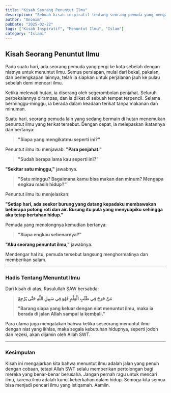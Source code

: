```yaml
---
title: "Kisah Seorang Penuntut Ilmu"
description: "Sebuah kisah inspiratif tentang seorang pemuda yang mengalami ujian dalam perjalanannya menuntut ilmu."
author: "Anonim"
pubDate: "2025-02-22"
tags: ["Kisah Inspiratif", "Menuntut Ilmu", "Islam"]
category: "Islami"
---
```


## **Kisah Seorang Penuntut Ilmu**

Pada suatu hari, ada seorang pemuda yang pergi ke kota sebelah dengan niatnya untuk menuntut ilmu. Semua persiapan, mulai dari bekal, pakaian, dan perlengkapan lainnya, telah ia siapkan untuk perjalanan jauh ke pulau sebelah demi mencari ilmu.

Ketika melewati hutan, ia diserang oleh segerombolan penjahat. Seluruh perbekalannya dirampas, dan ia diikat di sebuah tempat terpencil. Selama berminggu-minggu, ia berada dalam keadaan terikat tanpa makanan dan minuman.

Suatu hari, seorang pemuda lain yang sedang bermain di hutan menemukan penuntut ilmu yang terikat tersebut. Dengan cepat, ia melepaskan ikatannya dan bertanya:

> **"Siapa yang mengikatmu seperti ini?"**

Penuntut ilmu itu menjawab: **"Para penjahat."**

> **"Sudah berapa lama kau seperti ini?"**

**"Sekitar satu minggu,"** jawabnya.

> **"Satu minggu? Bagaimana kamu bisa makan dan minum? Mengapa engkau masih hidup?"**

Penuntut ilmu itu menjelaskan:

**"Setiap hari, ada seekor burung yang datang kepadaku membawakan beberapa potong roti dan air. Burung itu pula yang menyuapiku sehingga aku tetap bertahan hidup."**

Pemuda yang menolongnya kemudian bertanya:

> **"Siapa engkau sebenarnya?"**

**"Aku seorang penuntut ilmu,"** jawabnya.

Mendengar hal itu, pemuda tersebut langsung menghormatinya dan memberikan salam.

---

### **Hadis Tentang Menuntut Ilmu**

Dari kisah di atas, Rasulullah SAW bersabda:

> **مَنْ خَرَجَ فِي طَلَبِ الْعِلْمِ فَهُوَ فِي سَبِيلِ اللَّهِ حَتَّى يَرْجِعَ**
>
> **"Barang siapa yang keluar dengan niat menuntut ilmu, maka ia berada di jalan Allah sampai ia kembali."**

Para ulama juga mengatakan bahwa ketika seseorang menuntut ilmu dengan niat yang ikhlas, maka segala kebutuhan hidupnya, seperti jodoh dan rezeki, akan dijamin oleh Allah SWT.

---

### **Kesimpulan**

Kisah ini mengajarkan kita bahwa menuntut ilmu adalah jalan yang penuh dengan cobaan, tetapi Allah SWT selalu memberikan pertolongan bagi mereka yang benar-benar berusaha. Jangan pernah ragu untuk mencari ilmu, karena ilmu adalah kunci keberkahan dalam hidup. Semoga kita semua bisa menjadi pencari ilmu yang istiqamah. Aamiin.
